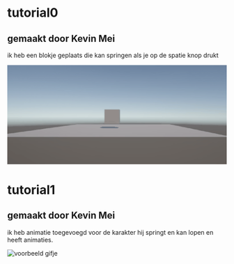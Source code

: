 # tutorial0

## gemaakt door Kevin Mei

ik heb een blokje geplaats die kan springen als je op de spatie knop drukt



![voorbeeld gifje](../MyFirstUnityGame/image/sigma.gif)




# tutorial1

## gemaakt door Kevin Mei

ik heb animatie toegevoegd voor de karakter hij springt en kan lopen en heeft animaties.


![voorbeeld gifje](../MyFirstUnityGame/image/sigma2.gif)